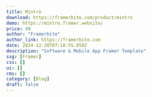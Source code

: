 ```yaml
---
title: Mintro
download: https://framerbite.com/product/mintro
demo: https://mintro.framer.website/
price: 49
author: "Framerbite"
author_link: https://framerbite.com
date: 2024-12-30T07:18:55.058Z
description: "Software & Mobile App Framer Template"
ssg: [Framer]
css: []
ui: []
cms: []
category: [Blog]
draft: false
---
```

